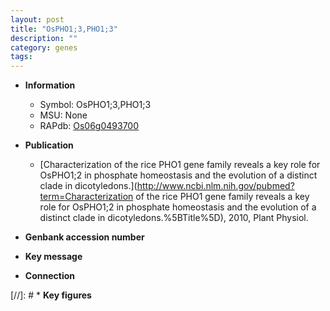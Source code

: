 ```yaml
---
layout: post
title: "OsPHO1;3,PHO1;3"
description: ""
category: genes
tags: 
---
```


* **Information**  
    + Symbol: OsPHO1;3,PHO1;3  
    + MSU: None  
    + RAPdb: [Os06g0493700](https://rapdb.dna.affrc.go.jp/locus/?name=Os06g0493700)  

* **Publication**  
    + [Characterization of the rice PHO1 gene family reveals a key role for OsPHO1;2 in phosphate homeostasis and the evolution of a distinct clade in dicotyledons.](http://www.ncbi.nlm.nih.gov/pubmed?term=Characterization of the rice PHO1 gene family reveals a key role for OsPHO1;2 in phosphate homeostasis and the evolution of a distinct clade in dicotyledons.%5BTitle%5D), 2010, Plant Physiol.

* **Genbank accession number**  

* **Key message**  

* **Connection**  

[//]: # * **Key figures**  


